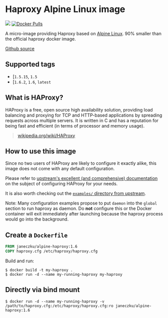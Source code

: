 # Haproxy Alpine Linux image

[![](https://badge.imagelayers.io/janeczku/alpine-haproxy:latest.svg)](https://imagelayers.io/?images=janeczku/alpine-haproxy:latest 'Get your own badge on imagelayers.io') [![Docker Pulls](https://img.shields.io/docker/pulls/janeczku/alpine-haproxy.svg)](https://hub.docker.com/r/janeczku/alpine-haproxy/)

A micro-image providing Haproxy based on [Alpine Linux](https://hub.docker.com/_/alpine/). 90% smaller than the official haproxy docker image.

[Github source](https://github.com/janeczku/docker-alpine-haproxy)

## Supported tags

-	[`1.5.15`, `1.5`
-	[`1.6.2`, `1.6`, `latest`

## What is HAProxy?

HAProxy is a free, open source high availability solution, providing load balancing and proxying for TCP and HTTP-based applications by spreading requests across multiple servers. It is written in C and has a reputation for being fast and efficient (in terms of processor and memory usage).

> [wikipedia.org/wiki/HAProxy](https://en.wikipedia.org/wiki/HAProxy)

## How to use this image

Since no two users of HAProxy are likely to configure it exactly alike, this image does not come with any default configuration.

Please refer to [upstream's excellent (and comprehensive) documentation](https://cbonte.github.io/haproxy-dconv/) on the subject of configuring HAProxy for your needs.

It is also worth checking out the [`examples/` directory from upstream](http://www.haproxy.org/git?p=haproxy-1.5.git;a=tree;f=examples).

Note: Many configuration examples propose to put `daemon` into the `global` section to run haproxy as daemon. Do **not** configure this or the Docker container will exit immediately after launching because the haproxy process would go into the background.

## Create a `Dockerfile`

```dockerfile
FROM janeczku/alpine-haproxy:1.6
COPY haproxy.cfg /etc/haproxy/haproxy.cfg
```

Build and run:

```console
$ docker build -t my-haproxy .
$ docker run -d --name my-running-haproxy my-haproxy
```

## Directly via bind mount

```console
$ docker run -d --name my-running-haproxy -v /path/to/haproxy.cfg:/etc/haproxy/haproxy.cfg:ro janeczku/alpine-haproxy:1.6
```
